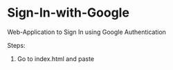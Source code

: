 # Sign-In-with-Google
Web-Application to Sign In using Google Authentication

Steps:
1. Go to index.html and paste 
<script src="https://apis.google.com/js/platform.js"></script>
